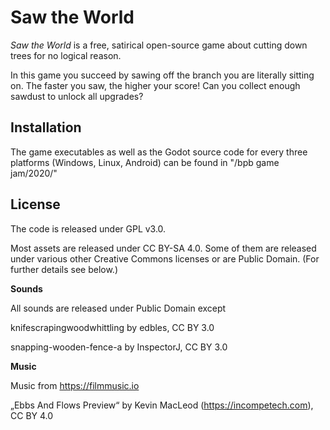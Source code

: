 # Saw the World
_Saw the World_ is a free, satirical open-source game about cutting down trees for no logical reason.

In this game you succeed by sawing off the branch you are literally sitting on. The faster you saw, the higher your score! Can you collect enough sawdust to unlock all upgrades?

## Installation
The game executables as well as the Godot source code for every three platforms (Windows, Linux, Android) can be found in "/bpb game jam/2020/"



## License

The code is released under GPL v3.0.

Most assets are released under CC BY-SA 4.0. Some of them are released under various other Creative Commons licenses or are Public Domain. (For further details see below.)

**Sounds**

  All sounds are released under Public Domain except

  knifescrapingwoodwhittling by edbles, CC BY 3.0

  snapping-wooden-fence-a by InspectorJ, CC BY 3.0

**Music**

  Music from https://filmmusic.io

  „Ebbs And Flows Preview“ by Kevin MacLeod (https://incompetech.com), CC BY 4.0

